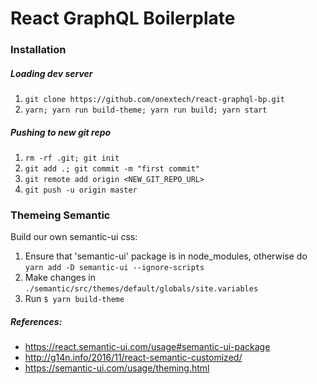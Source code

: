 # React GraphQL Boilerplate

### Installation
##### Loading dev server
1. `git clone https://github.com/onextech/react-graphql-bp.git`
2. `yarn; yarn run build-theme; yarn run build; yarn start`

##### Pushing to new git repo
1. `rm -rf .git; git init`
2. `git add .; git commit -m "first commit"`
3. `git remote add origin <NEW_GIT_REPO_URL>`
4. `git push -u origin master`

### Themeing Semantic
Build our own semantic-ui css:
1. Ensure that 'semantic-ui' package is in node_modules, otherwise do `yarn add -D semantic-ui --ignore-scripts`
2. Make changes in `./semantic/src/themes/default/globals/site.variables`
2. Run `$ yarn build-theme`

##### References:
- https://react.semantic-ui.com/usage#semantic-ui-package
- http://g14n.info/2016/11/react-semantic-customized/
- https://semantic-ui.com/usage/theming.html
